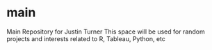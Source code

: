 # main
Main Repository for Justin Turner 
This space will be used for random projects and interests related to R, Tableau, Python, etc
